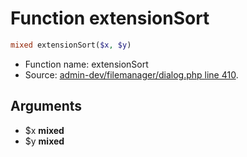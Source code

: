 Function extensionSort
===========================





```php
mixed extensionSort($x, $y)
```

* Function name: extensionSort
* Source: [admin-dev/filemanager/dialog.php line 410](https://github.com/PrestaShop/PrestaShop/blob/1.6.0.13/admin-dev/filemanager/dialog.php#L410).

Arguments
---------

* $x **mixed**
* $y **mixed**


